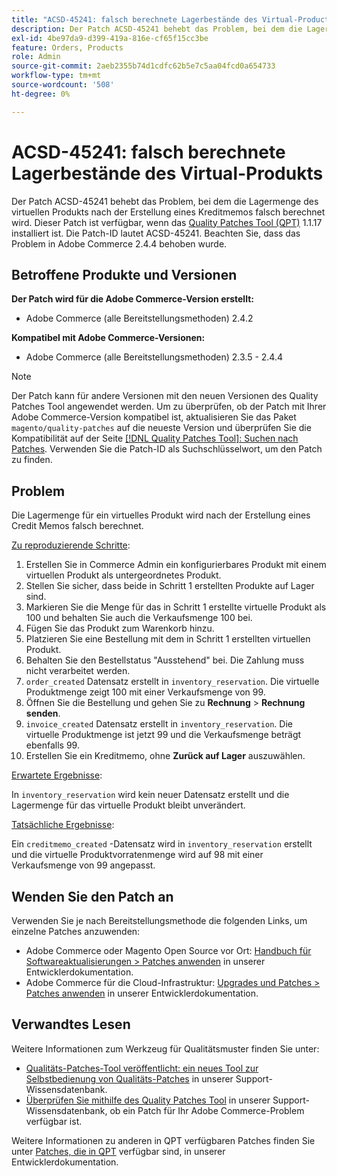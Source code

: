 ```yaml
---
title: "ACSD-45241: falsch berechnete Lagerbestände des Virtual-Product-Produkts"
description: Der Patch ACSD-45241 behebt das Problem, bei dem die Lagermenge des virtuellen Produkts nach der Erstellung eines Kreditmemos falsch berechnet wird. Dieser Patch ist verfügbar, wenn das [Quality Patches Tool (QPT)](/help/announcements/adobe-commerce-announcements/magento-quality-patches-released-new-tool-to-self-serve-quality-patches.md) 1.1.17 installiert ist. Die Patch-ID lautet ACSD-45241. Beachten Sie, dass das Problem in Adobe Commerce 2.4.4 behoben wurde.
exl-id: 4be97da9-d399-419a-816e-cf65f15cc3be
feature: Orders, Products
role: Admin
source-git-commit: 2aeb2355b74d1cdfc62b5e7c5aa04fcd0a654733
workflow-type: tm+mt
source-wordcount: '508'
ht-degree: 0%

---
```


# ACSD-45241: falsch berechnete Lagerbestände des Virtual-Produkts

Der Patch ACSD-45241 behebt das Problem, bei dem die Lagermenge des virtuellen Produkts nach der Erstellung eines Kreditmemos falsch berechnet wird. Dieser Patch ist verfügbar, wenn das [Quality Patches Tool (QPT)](/help/announcements/adobe-commerce-announcements/magento-quality-patches-released-new-tool-to-self-serve-quality-patches.md) 1.1.17 installiert ist. Die Patch-ID lautet ACSD-45241. Beachten Sie, dass das Problem in Adobe Commerce 2.4.4 behoben wurde.

## Betroffene Produkte und Versionen

**Der Patch wird für die Adobe Commerce-Version erstellt:**

* Adobe Commerce (alle Bereitstellungsmethoden) 2.4.2

**Kompatibel mit Adobe Commerce-Versionen:**

* Adobe Commerce (alle Bereitstellungsmethoden) 2.3.5 - 2.4.4

>[!NOTE]
>
>Der Patch kann für andere Versionen mit den neuen Versionen des Quality Patches Tool angewendet werden. Um zu überprüfen, ob der Patch mit Ihrer Adobe Commerce-Version kompatibel ist, aktualisieren Sie das Paket `magento/quality-patches` auf die neueste Version und überprüfen Sie die Kompatibilität auf der Seite [[!DNL Quality Patches Tool]: Suchen nach Patches](https://experienceleague.adobe.com/tools/commerce-quality-patches/index.html). Verwenden Sie die Patch-ID als Suchschlüsselwort, um den Patch zu finden.

## Problem

Die Lagermenge für ein virtuelles Produkt wird nach der Erstellung eines Credit Memos falsch berechnet.

<u>Zu reproduzierende Schritte</u>:

1. Erstellen Sie in Commerce Admin ein konfigurierbares Produkt mit einem virtuellen Produkt als untergeordnetes Produkt.
1. Stellen Sie sicher, dass beide in Schritt 1 erstellten Produkte auf Lager sind.
1. Markieren Sie die Menge für das in Schritt 1 erstellte virtuelle Produkt als 100 und behalten Sie auch die Verkaufsmenge 100 bei.
1. Fügen Sie das Produkt zum Warenkorb hinzu.
1. Platzieren Sie eine Bestellung mit dem in Schritt 1 erstellten virtuellen Produkt.
1. Behalten Sie den Bestellstatus &quot;Ausstehend&quot; bei. Die Zahlung muss nicht verarbeitet werden.
1. `order_created` Datensatz erstellt in `inventory_reservation`. Die virtuelle Produktmenge zeigt 100 mit einer Verkaufsmenge von 99.
1. Öffnen Sie die Bestellung und gehen Sie zu **Rechnung** > **Rechnung senden**.
1. `invoice_created` Datensatz erstellt in `inventory_reservation`. Die virtuelle Produktmenge ist jetzt 99 und die Verkaufsmenge beträgt ebenfalls 99.
1. Erstellen Sie ein Kreditmemo, ohne **Zurück auf Lager** auszuwählen.

<u>Erwartete Ergebnisse</u>:

In `inventory_reservation` wird kein neuer Datensatz erstellt und die Lagermenge für das virtuelle Produkt bleibt unverändert.

<u>Tatsächliche Ergebnisse</u>:

Ein `creditmemo_created` -Datensatz wird in `inventory_reservation` erstellt und die virtuelle Produktvorratenmenge wird auf 98 mit einer Verkaufsmenge von 99 angepasst.

## Wenden Sie den Patch an

Verwenden Sie je nach Bereitstellungsmethode die folgenden Links, um einzelne Patches anzuwenden:

* Adobe Commerce oder Magento Open Source vor Ort: [Handbuch für Softwareaktualisierungen > Patches anwenden](https://experienceleague.adobe.com/en/docs/commerce-operations/tools/quality-patches-tool/usage) in unserer Entwicklerdokumentation.
* Adobe Commerce für die Cloud-Infrastruktur: [Upgrades und Patches > Patches anwenden](https://experienceleague.adobe.com/en/docs/commerce-cloud-service/user-guide/develop/upgrade/apply-patches) in unserer Entwicklerdokumentation.

## Verwandtes Lesen

Weitere Informationen zum Werkzeug für Qualitätsmuster finden Sie unter:

* [Qualitäts-Patches-Tool veröffentlicht: ein neues Tool zur Selbstbedienung von Qualitäts-Patches](/help/announcements/adobe-commerce-announcements/magento-quality-patches-released-new-tool-to-self-serve-quality-patches.md) in unserer Support-Wissensdatenbank.
* [Überprüfen Sie mithilfe des Quality Patches Tool](/help/support-tools/patches-available-in-qpt-tool/check-patch-for-magento-issue-with-magento-quality-patches.md) in unserer Support-Wissensdatenbank, ob ein Patch für Ihr Adobe Commerce-Problem verfügbar ist.

Weitere Informationen zu anderen in QPT verfügbaren Patches finden Sie unter [Patches, die in QPT](https://experienceleague.adobe.com/tools/commerce-quality-patches/index.html) verfügbar sind, in unserer Entwicklerdokumentation.
